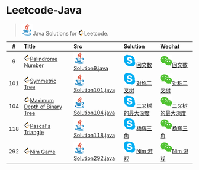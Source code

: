 # Leetcode-Java

> ![](logo/java.svg)Java Solutions for <img src="logo/leetcode.png" width="16"/>Leetcode.

| # | Title | Src | Solution | Wechat |
| :-: | :-- | :-- | :-- | :-- |
| 9 | <img src="logo/leetcode.png" width="16"/>[Palindrome Number](https://leetcode-cn.com/problems/palindrome-number/) | ![](logo/java.svg)[Solution9.java](src/solution1to50/Solution9.java) | ![](logo/skype.svg)[回文数](https://abelsu7.top/2018/12/17/leetcode-9-palindrome-number/) | ![](logo/wechat.svg)[回文数](https://mp.weixin.qq.com/s/R_66R-Tp-8I7SvRcBwJYyA) |
| 101 | <img src="logo/leetcode.png" width="16"/>[Symmetric Tree](https://leetcode-cn.com/problems/symmetric-tree/) | ![](logo/java.svg)[Solution101.java](src/solution101to150/Solution101.java) | ![](logo/skype.svg)[对称二叉树](https://abelsu7.top/2018/12/13/leetcode-101-symmetric-tree/) | ![](logo/wechat.svg)[对称二叉树](https://mp.weixin.qq.com/s/hbJEvR34ytWUAc2OALpdvw) |
| 104 | <img src="logo/leetcode.png" width="16"/>[Maximum Depth of Binary Tree](https://leetcode-cn.com/problems/maximum-depth-of-binary-tree/) | ![](logo/java.svg)[Solution104.java](src/solution101to150/Solution104.java) | ![](logo/skype.svg)[二叉树的最大深度](https://abelsu7.top/2018/12/12/leetcode-104-maxdepth-of-binary-tree/) | ![](logo/wechat.svg)[二叉树的最大深度](https://mp.weixin.qq.com/s/sXJ74t8UCAaKgp5hBhkYDQ) |
| 118 | <img src="logo/leetcode.png" width="16"/>[Pascal's Triangle](https://leetcode-cn.com/problems/pascals-triangle/) | ![](logo/java.svg)[Solution118.java](src/solution101to150/Solution118.java) | ![](logo/skype.svg)[杨辉三角](https://abelsu7.top/2018/12/12/leetcode-118-pascal-triangle/) | ![](logo/wechat.svg)[杨辉三角](https://mp.weixin.qq.com/s/wO3Ibq-5XXUWw4MicMaOzA) |
| 292 | <img src="logo/leetcode.png" width="16"/>[Nim Game](https://leetcode-cn.com/problems/nim-game/) | ![](logo/java.svg)[Solution292.java](src/solution251to300/Solution292.java) | ![](logo/skype.svg)[Nim 游戏](https://abelsu7.top/2018/12/14/leetcode-292-nim-game/) | ![](logo/wechat.svg)[Nim 游戏](https://mp.weixin.qq.com/s/rxS3uGDU72k3RZdA_dLSCw) |
